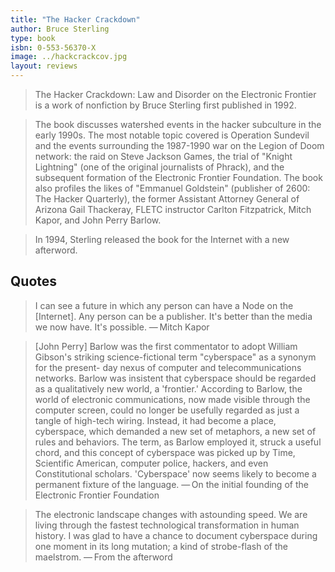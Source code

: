 ```yaml
---
title: "The Hacker Crackdown"
author: Bruce Sterling
type: book
isbn: 0-553-56370-X
image: ../hackcrackcov.jpg
layout: reviews
---
```


> The Hacker Crackdown: Law and Disorder on the Electronic Frontier is a work of nonfiction by Bruce Sterling first published in 1992.

> The book discusses watershed events in the hacker subculture in the early 1990s.
> The most notable topic covered is Operation Sundevil and the events surrounding the 1987-1990 war on the Legion of Doom network:
> the raid on Steve Jackson Games, the trial of "Knight Lightning" (one of the original journalists of Phrack),
> and the subsequent formation of the Electronic Frontier Foundation.
> The book also profiles the likes of "Emmanuel Goldstein" (publisher of 2600: The Hacker Quarterly),
> the former Assistant Attorney General of Arizona Gail Thackeray, FLETC instructor Carlton Fitzpatrick, Mitch Kapor, and John Perry Barlow.

> In 1994, Sterling released the book for the Internet with a new afterword.



## Quotes ##

>    I can see a future in which any person can have a Node on the [Internet].
>    Any person can be a publisher. It's better than the media we now have. It's possible.
>    — Mitch Kapor

>    [John Perry] Barlow was the first commentator to adopt William Gibson's striking science-fictional term "cyberspace" as a synonym for the present- day nexus of computer and telecommunications networks.
>    Barlow was insistent that cyberspace should be regarded as a qualitatively new world, a 'frontier.'
>    According to Barlow, the world of electronic communications, now made visible through the computer screen,
>    could no longer be usefully regarded as just a tangle of high-tech wiring. Instead, it had become a place, cyberspace,
>    which demanded a new set of metaphors, a new set of rules and behaviors.
>    The term, as Barlow employed it, struck a useful chord, and this concept of cyberspace was picked up by Time,
>    Scientific American, computer police, hackers, and even Constitutional scholars.
>    'Cyberspace' now seems likely to become a permanent fixture of the language.
>    — On the initial founding of the Electronic Frontier Foundation

>    The electronic landscape changes with astounding speed.
>    We are living through the fastest technological transformation in human history.
>    I was glad to have a chance to document cyberspace during one moment in its long mutation;
>    a kind of strobe-flash of the maelstrom.
>    — From the afterword

